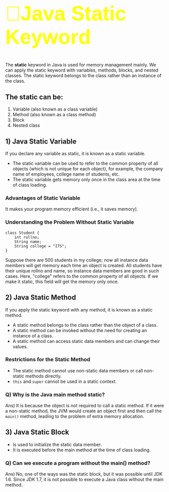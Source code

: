 <font color="yellow" size="6" face="Arial">
<h1 bgcolor="yellow">📝Java Static Keyword</h1>
</font>

<p>The <strong>static</strong> keyword in Java is used for memory management mainly. We can apply the static keyword with variables, methods, blocks, and nested classes. The static keyword belongs to the class rather than an instance of the class.</p>

<h2>The static can be:</h2>
<ol>
    <li>Variable (also known as a class variable)</li>
    <li>Method (also known as a class method)</li>
    <li>Block</li>
    <li>Nested class</li>
</ol>

<h2>1) Java Static Variable</h2>
<p>If you declare any variable as static, it is known as a static variable.</p>
<ul>
    <li>The static variable can be used to refer to the common property of all objects (which is not unique for each object), for example, the company name of employees, college name of students, etc.</li>
    <li>The static variable gets memory only once in the class area at the time of class loading.</li>
</ul>

<h3>Advantages of Static Variable</h3>
<p>It makes your program memory efficient (i.e., it saves memory).</p>

<h3>Understanding the Problem Without Static Variable</h3>
<pre><code>class Student {  
    int rollno;  
    String name;  
    String college = "ITS";  
}  
</code></pre>
<p>Suppose there are 500 students in my college; now all instance data members will get memory each time an object is created. All students have their unique rollno and name, so instance data members are good in such cases. Here, "college" refers to the common property of all objects. If we make it static, this field will get the memory only once.</p>

<h2>2) Java Static Method</h2>
<p>If you apply the static keyword with any method, it is known as a static method.</p>
<ul>
    <li>A static method belongs to the class rather than the object of a class.</li>
    <li>A static method can be invoked without the need for creating an instance of a class.</li>
    <li>A static method can access static data members and can change their values.</li>
</ul>

<h3>Restrictions for the Static Method</h3>
<ul>
    <li>The static method cannot use non-static data members or call non-static methods directly.</li>
    <li><code>this</code> and <code>super</code> cannot be used in a static context.</li>
</ul>

<h3>Q) Why is the Java main method static?</h3>
<p>Ans) It is because the object is not required to call a static method. If it were a non-static method, the JVM would create an object first and then call the <code>main()</code> method, leading to the problem of extra memory allocation.</p>

<h2>3) Java Static Block</h2>
<ul>
    <li>Is used to initialize the static data member.</li>
    <li>It is executed before the main method at the time of class loading.</li>
</ul>

<h3>Q) Can we execute a program without the main() method?</h3>
<p>Ans) No, one of the ways was the static block, but it was possible until JDK 1.6. Since JDK 1.7, it is not possible to execute a Java class without the main method.</p>

